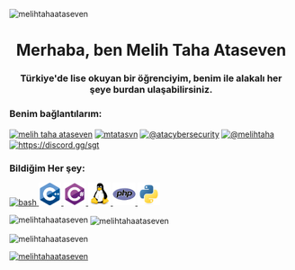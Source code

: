 <p align="left"> <img src="https://komarev.com/ghpvc/?username=melihtahaataseven&label=Profile%20views&color=0e75b6&style=flat" alt="melihtahaataseven" /> </p>

<h1 align="center">Merhaba, ben Melih Taha Ataseven</h1>
<h3 align="center">Türkiye'de lise okuyan bir öğrenciyim, benim ile alakalı her şeye burdan ulaşabilirsiniz.</h3>

<h3 align="left">Benim bağlantılarım:</h3>
<p align="left">
<a href="https://linkedin.com/in/melih taha ataseven" target="blank"><img align="center" src="https://raw.githubusercontent.com/rahuldkjain/github-profile-readme-generator/master/src/images/icons/Social/linked-in-alt.svg" alt="melih taha ataseven" height="30" width="40" /></a>
<a href="https://instagram.com/mtatasvn" target="blank"><img align="center" src="https://raw.githubusercontent.com/rahuldkjain/github-profile-readme-generator/master/src/images/icons/Social/instagram.svg" alt="mtatasvn" height="30" width="40" /></a>
<a href="https://www.youtube.com/c/@atacybersecurity" target="blank"><img align="center" src="https://raw.githubusercontent.com/rahuldkjain/github-profile-readme-generator/master/src/images/icons/Social/youtube.svg" alt="@atacybersecurity" height="30" width="40" /></a>
<a href="https://www.hackerrank.com/@melihtaha" target="blank"><img align="center" src="https://raw.githubusercontent.com/rahuldkjain/github-profile-readme-generator/master/src/images/icons/Social/hackerrank.svg" alt="@melihtaha" height="30" width="40" /></a>
<a href="https://discord.gg/https://discord.gg/sgt" target="blank"><img align="center" src="https://raw.githubusercontent.com/rahuldkjain/github-profile-readme-generator/master/src/images/icons/Social/discord.svg" alt="https://discord.gg/sgt" height="30" width="40" /></a>
</p>

<h3 align="left">Bildiğim Her şey:</h3>
<p align="left"> <a href="https://www.gnu.org/software/bash/" target="_blank" rel="noreferrer"> <img src="https://www.vectorlogo.zone/logos/gnu_bash/gnu_bash-icon.svg" alt="bash" width="40" height="40"/> </a> <a href="https://www.w3schools.com/cpp/" target="_blank" rel="noreferrer"> <img src="https://raw.githubusercontent.com/devicons/devicon/master/icons/cplusplus/cplusplus-original.svg" alt="cplusplus" width="40" height="40"/> </a> <a href="https://www.w3schools.com/cs/" target="_blank" rel="noreferrer"> <img src="https://raw.githubusercontent.com/devicons/devicon/master/icons/csharp/csharp-original.svg" alt="csharp" width="40" height="40"/> </a> <a href="https://www.linux.org/" target="_blank" rel="noreferrer"> <img src="https://raw.githubusercontent.com/devicons/devicon/master/icons/linux/linux-original.svg" alt="linux" width="40" height="40"/> </a> <a href="https://www.php.net" target="_blank" rel="noreferrer"> <img src="https://raw.githubusercontent.com/devicons/devicon/master/icons/php/php-original.svg" alt="php" width="40" height="40"/> </a> <a href="https://www.python.org" target="_blank" rel="noreferrer"> <img src="https://raw.githubusercontent.com/devicons/devicon/master/icons/python/python-original.svg" alt="python" width="40" height="40"/> </a> </p>

<p><img align="left" src="https://github-readme-stats.vercel.app/api/top-langs?username=melihtahaataseven&show_icons=true&locale=en&layout=compact" alt="melihtahaataseven" /></p>

<p>&nbsp;<img align="center" src="https://github-readme-stats.vercel.app/api?username=melihtahaataseven&show_icons=true&locale=en" alt="melihtahaataseven" /></p>

<p><img align="center" src="https://github-readme-streak-stats.herokuapp.com/?user=melihtahaataseven&" alt="melihtahaataseven" /></p>




<p align="left"> <a href="https://github.com/ryo-ma/github-profile-trophy"><img src="https://github-profile-trophy.vercel.app/?username=melihtahaataseven" alt="melihtahaataseven" /></a> </p>

<p align="left"> <a href="https://twitter.com/" target="blank"><img src="https://img.shields.io/twitter/follow/?logo=twitter&style=for-the-badge" alt="" /></a> </p>
